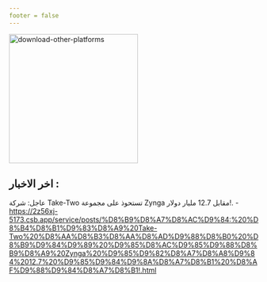 ```yaml
---
footer = false 
---
```

<img width="260" alt="download-other-platforms" src="https://github.com/adham-ta/docs3/assets/69330652/9ed1a7c3-e753-4118-8400-2ac5b00ae965">

## اخر الاخبار :
عاجل: شركة Take-Two تستحوذ على مجموعة Zynga مقابل 12.7 مليار دولار!. - https://2z56xj-5173.csb.app/service/posts/%D8%B9%D8%A7%D8%AC%D9%84:%20%D8%B4%D8%B1%D9%83%D8%A9%20Take-Two%20%D8%AA%D8%B3%D8%AA%D8%AD%D9%88%D8%B0%20%D8%B9%D9%84%D9%89%20%D9%85%D8%AC%D9%85%D9%88%D8%B9%D8%A9%20Zynga%20%D9%85%D9%82%D8%A7%D8%A8%D9%84%2012.7%20%D9%85%D9%84%D9%8A%D8%A7%D8%B1%20%D8%AF%D9%88%D9%84%D8%A7%D8%B1!.html
